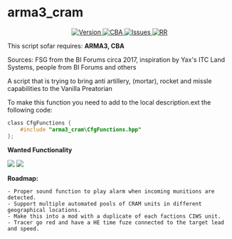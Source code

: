 # arma3_cram

<p align="center">
    <a href="https://github.com/PaxJaromeMalues/arma3_cram/releases/latest">
        <img src="https://img.shields.io/badge/Version-1.0.b.x-red.svg" alt="Version">
    </a>
	<a href="https://github.com/CBATeam/CBA_A3/releases">
        <img src="https://img.shields.io/badge/CBA-blue.svg" alt="CBA">
    </a>
    <a href="https://github.com/PaxJaromeMalues/arma3_cram/issues">
        <img src="https://img.shields.io/github/issues-raw/PaxJaromeMalues/arma3_cram.svg?label=Issues" alt="Issues">
    </a>
    <a href="https://arma3.rosenrudel.de/">
        <img src="https://img.shields.io/badge/RR-ARMA-lightgrey.svg?colorA=B19E71&colorB=1A6BB6" alt="RR">
    </a>
</p>

This script sofar requires: **ARMA3, CBA**

Sources: FSG from the BI Forums circa 2017, inspiration by Yax's ITC Land Systems, people from BI Forums and others

A script that is trying to bring anti artillery, (mortar), rocket and missle capabilities to the Vanilla Preatorian

To make this function you need to add to the local description.ext the following code:

```c
class CfgFunctions {
    #include "arma3_cram\CfgFunctions.hpp"
};
```

**Wanted Functionality**

<img src="https://i.imgur.com/B9lKGW8.png">
<img src="https://i.imgur.com/bIpXPfl.png">

**Roadmap:**

```
- Proper sound function to play alarm when incoming munitions are detected.
- Support multiple automated pools of CRAM units in different geographical locations.
- Make this into a mod with a duplicate of each factions CIWS unit.
- Tracer go red and have a HE time fuze connected to the target lead and speed.
```
